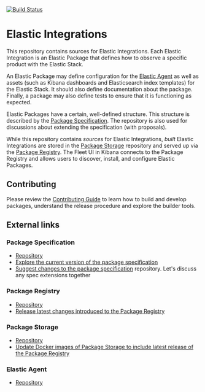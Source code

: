 [![Build Status](https://beats-ci.elastic.co/job/ingest-manager/job/integrations/job/master/badge/icon)](https://beats-ci.elastic.co/job/ingest-manager/job/integrations/job/master/)

# Elastic Integrations

This repository contains sources for Elastic Integrations. Each Elastic Integration is an Elastic Package that defines how to observe a specific product with the Elastic Stack.

An Elastic Package may define configuration for the [Elastic Agent](#elastic-agent) as well as assets (such as Kibana dashboards and Elasticsearch index templates) for the Elastic Stack. It should also define documentation about the package. Finally, a package may also define tests to ensure that it is functioning as expected.

Elastic Packages have a certain, well-defined structure. This structure is described by the [Package Specification](#package-spec). The repository is also used for discussions about extending the specification (with proposals).

While this repository contains _sources_ for Elastic Integrations, _built_ Elastic Integrations are stored in the [Package Storage](#package-storage) repository and served up via the [Package Registry](#package-registry). The Fleet UI in Kibana connects to the Package Registry and allows users to discover, install, and configure Elastic Packages.

## Contributing

Please review the [Contributing Guide](CONTRIBUTING.md) to learn how to build and develop packages, understand the release procedure and
explore the builder tools.

## External links

### Package Specification
* [Repository](https://github.com/elastic/package-spec)
* [Explore the current version of the package specification](https://github.com/elastic/package-spec/tree/master/versions/1)
* [Suggest changes to the package specification](https://github.com/elastic/package-spec/issues/new)
  repository. Let's discuss any spec extensions together

### Package Registry
* [Repository](https://github.com/elastic/package-registry)
* [Release latest changes introduced to the Package Registry](https://github.com/elastic/package-registry/#release)

### Package Storage
* [Repository](https://github.com/elastic/package-storage)
* [Update Docker images of Package Storage to include latest release of the Package Registry](https://github.com/elastic/package-storage#update-package-registry-for-a-distribution)

### Elastic Agent
* [Repository](https://github.com/elastic/beats/tree/master/x-pack/elastic-agent)
